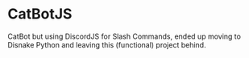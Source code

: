 # CatBotJS
CatBot but using DiscordJS for Slash Commands, ended up moving to Disnake Python and leaving this (functional) project behind.
